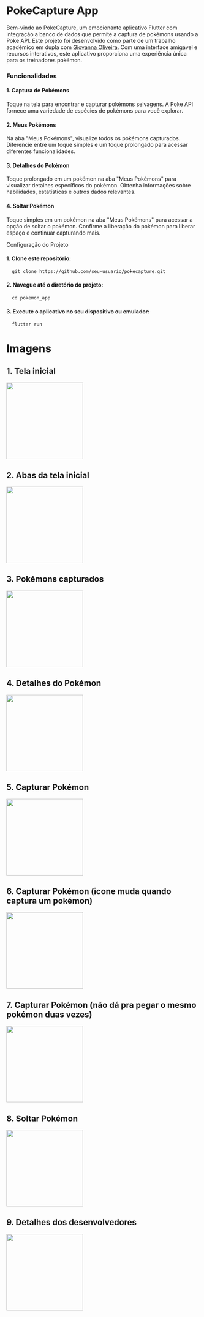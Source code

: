 # PokeCapture App
Bem-vindo ao PokeCapture, um emocionante aplicativo Flutter com integração a banco de dados que permite a captura de pokémons usando a Poke API. Este projeto foi desenvolvido como parte de um trabalho acadêmico em dupla com [Giovanna Oliveira](https://github.com/giovannaoliveira). Com uma interface amigável e recursos interativos, este aplicativo proporciona uma experiência única para os treinadores pokémon.

### Funcionalidades
#### 1. Captura de Pokémons
Toque na tela para encontrar e capturar pokémons selvagens.
A Poke API fornece uma variedade de espécies de pokémons para você explorar.
#### 2. Meus Pokémons
Na aba "Meus Pokémons", visualize todos os pokémons capturados.
Diferencie entre um toque simples e um toque prolongado para acessar diferentes funcionalidades.
#### 3. Detalhes do Pokémon
Toque prolongado em um pokémon na aba "Meus Pokémons" para visualizar detalhes específicos do pokémon.
Obtenha informações sobre habilidades, estatísticas e outros dados relevantes.
#### 4. Soltar Pokémon
Toque simples em um pokémon na aba "Meus Pokémons" para acessar a opção de soltar o pokémon.
Confirme a liberação do pokémon para liberar espaço e continuar capturando mais.

Configuração do Projeto
#### 1. Clone este repositório:
````
  git clone https://github.com/seu-usuario/pokecapture.git
````

#### 2. Navegue até o diretório do projeto:
````
  cd pokemon_app
````

#### 3. Execute o aplicativo no seu dispositivo ou emulador:
````
  flutter run
````
# Imagens
## 1. Tela inicial
<img src="assets/telas_9.jpg" width="200">

## 2. Abas da tela inicial
<img src="assets/telas_8.jpg" width="200">

## 3. Pokémons capturados
   <img src="assets/telas_1.jpg" width="200">

## 4. Detalhes do Pokémon
<img src="assets/telas_2.jpg" width="200">

## 5. Capturar Pokémon
<img src="assets/telas_6.jpg" width="200">

## 6. Capturar Pokémon (icone muda quando captura um pokémon)
<img src="assets/telas_3.jpg" width="200">

## 7. Capturar Pokémon (não dá pra pegar o mesmo pokémon duas vezes)
<img src="assets/telas_4.jpg" width="200">

## 8. Soltar Pokémon
<img src="assets/telas_5.jpg" width="200">

## 9. Detalhes dos desenvolvedores
<img src="assets/telas_7.jpg" width="200">



